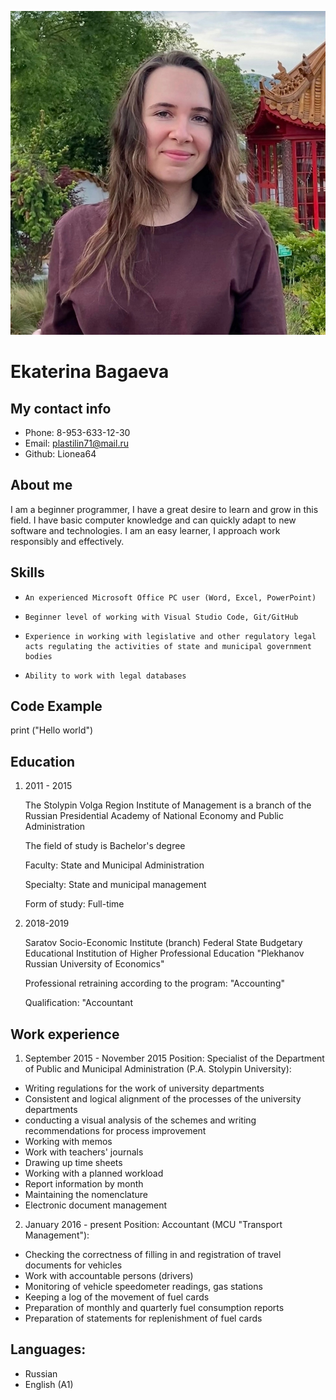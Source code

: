 ![](myfoto.jpg)

# Ekaterina Bagaeva

## My contact info
* Phone: 8-953-633-12-30
* Email: plastilin71@mail.ru
* Github: Lionea64

## About me
I am a beginner programmer, I have a great desire to learn and grow in this field. I have basic computer knowledge and can quickly adapt to new software and technologies. I am an easy learner, I approach work responsibly and effectively. 

## Skills
-     An experienced Microsoft Office PC user (Word, Excel, PowerPoint) 
-     Beginner level of working with Visual Studio Code, Git/GitHub
-     Experience in working with legislative and other regulatory legal acts regulating the activities of state and municipal government bodies
-     Ability to work with legal databases

## Code Example
print ("Hello world")

## Education
1. 2011 - 2015

   The Stolypin Volga Region Institute of Management is a branch of the Russian Presidential Academy of National Economy and Public Administration

   The field of study is Bachelor's degree

   Faculty: State and Municipal Administration

   Specialty: State and municipal management

   Form of study: Full-time

2. 2018-2019
   
   Saratov Socio-Economic Institute (branch) Federal State Budgetary Educational Institution of Higher Professional Education "Plekhanov Russian University of Economics"

   Professional retraining according to the program: "Accounting"

   Qualification: "Accountant

   
## Work experience
1. September 2015 - November 2015
Position: Specialist of the Department of Public and Municipal Administration (P.A. Stolypin University):
- Writing regulations for the work of university departments
- Consistent and logical alignment of the processes of the university departments
- conducting a visual analysis of the schemes and writing recommendations for process improvement
- Working with memos
- Work with teachers' journals
- Drawing up time sheets
- Working with a planned workload
- Report information by month
- Maintaining the nomenclature
- Electronic document management
2. January 2016 - present
Position: Accountant (MCU "Transport Management"):
- Checking the correctness of filling in and registration of travel documents for vehicles
- Work with accountable persons (drivers)
- Monitoring of vehicle speedometer readings, gas stations
- Keeping a log of the movement of fuel cards
- Preparation of monthly and quarterly fuel consumption reports
- Preparation of statements for replenishment of fuel cards

## Languages: 
* Russian 
* English (A1)
